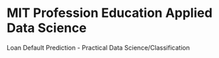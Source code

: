 # MIT Profession Education Applied Data Science
Loan Default Prediction - Practical Data Science/Classification
